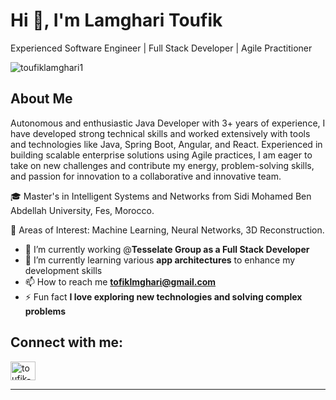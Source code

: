 # Hi 👋, I'm Lamghari Toufik

Experienced Software Engineer | Full Stack Developer | Agile Practitioner

<!-- Profile views -->
<p align="left"> <img src="https://komarev.com/ghpvc/?username=toufiklamghari1&label=Profile%20views&color=0e75b6&style=flat" alt="toufiklamghari1" /> </p>

<!-- GitHub profile trophy -->
<!-- <p align="left"> <a href="https://github.com/ryo-ma/github-profile-trophy"><img src="https://github-profile-trophy.vercel.app/?username=toufiklamghari1" alt="toufiklamghari1" /></a> </p>
-->
## About Me

Autonomous and enthusiastic Java Developer with 3+ years of experience, I have developed strong technical skills and worked extensively with tools and technologies like Java, Spring Boot, Angular, and React. Experienced in building scalable enterprise solutions using Agile practices, I am eager to take on new challenges and contribute my energy, problem-solving skills, and passion for innovation to a collaborative and innovative team.

🎓 Master's in Intelligent Systems and Networks from Sidi Mohamed Ben Abdellah University, Fes, Morocco.

🔭 Areas of Interest: Machine Learning, Neural Networks, 3D Reconstruction.

- 🔭 I’m currently working @**Tesselate Group as a Full Stack Developer**
- 🌱 I’m currently learning various **app architectures** to enhance my development skills
- 📫 How to reach me **tofiklmghari@gmail.com**
- ⚡ Fun fact **I love exploring new technologies and solving complex problems**

## Connect with me:

<p align="left">
<a href="https://linkedin.com/in/toufik-lamghari" target="_blank"><img align="center" src="https://raw.githubusercontent.com/rahuldkjain/github-profile-readme-generator/master/src/images/icons/Social/linked-in-alt.svg" alt="toufik-lamghari" height="30" width="40" /></a>
</p>

---
